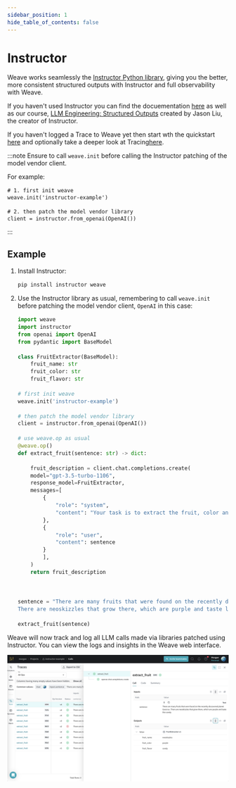 ```yaml
---
sidebar_position: 1
hide_table_of_contents: false
---
```


# Instructor

Weave works seamlessly the [Instructor Python library](https://github.com/jxnl/instructor), giving you the better, more consistent structured outputs with Instructor and full observability with Weave.

If you haven't used Instructor you can find the docuementation [here](https://python.useinstructor.com/) as well as our course, [LLM Engineering: Structured Outputs](https://www.wandb.courses/courses/steering-language-models) created by Jason Liu, the creator of Instructor.

If you haven't logged a Trace to Weave yet then start wth the quickstart [here](../../quickstart) and optionally take a deeper look at Tracing[here](../tracking/tracing).

:::note
Ensure to call `weave.init` before calling the Instructor patching of the model vendor client.

For example: 

```
# 1. first init weave
weave.init('instructor-example')

# 2. then patch the model vendor library
client = instructor.from_openai(OpenAI())
```
:::

## Example

1. Install Instructor:
   ```bash
   pip install instructor weave
   ```

2. Use the Instructor library as usual, remembering to call `weave.init` before patching the model vendor client, `OpenAI` in this case:

    ```python
    import weave
    import instructor
    from openai import OpenAI
    from pydantic import BaseModel

    class FruitExtractor(BaseModel):
        fruit_name: str
        fruit_color: str
        fruit_flavor: str

    # first init weave
    weave.init('instructor-example')

    # then patch the model vendor library
    client = instructor.from_openai(OpenAI())

    # use weave.op as usual
    @weave.op()
    def extract_fruit(sentence: str) -> dict:
        
        fruit_description = client.chat.completions.create(
        model="gpt-3.5-turbo-1106",
        response_model=FruitExtractor,
        messages=[
            {
                "role": "system",
                "content": "Your task is to extract the fruit, color and flavor from a given sentence."
            },
            {
                "role": "user",
                "content": sentence
            }
            ],
        )
        return fruit_description



    sentence = "There are many fruits that were found on the recently discovered planet Goocrux. \
    There are neoskizzles that grow there, which are purple and taste like candy."

    extract_fruit(sentence)

    ```

Weave will now track and log all LLM calls made via libraries patched using Instructor. You can view the logs and insights in the Weave web interface.

[![instructor_calls.png](instructor_calls.png)](https://wandb.ai/morgan/instructor-example/weave/calls)
